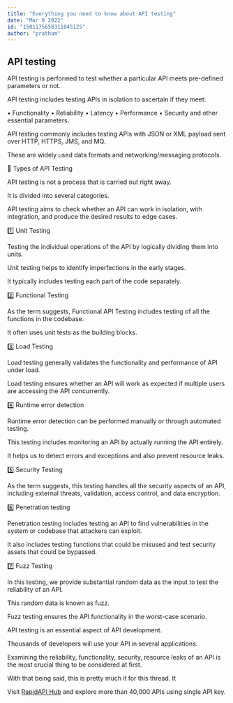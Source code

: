 ```yaml
---
title: "Everything you need to know about API testing"
date: "Mar 8 2022"
id: "1501175658311045125"
author: "pratham"
---
```


## API testing

<Tweet>

API testing is performed to test whether a particular API meets pre-defined parameters or not.

</Tweet>

<Tweet>

API testing includes testing APIs in isolation to ascertain if they meet:

• Functionality
• Reliability
• Latency
• Performance
• Security and other essential parameters.

</Tweet>

<Tweet>

API testing commonly includes testing APIs with JSON or XML payload sent over HTTP, HTTPS, JMS, and MQ.

These are widely used data formats and networking/messaging protocols.

</Tweet>

<Tweet>

📌 Types of API Testing

API testing is not a process that is carried out right away.

It is divided into several categories. 

API testing aims to check whether an API can work in isolation, with integration, and produce the desired results to edge cases.

</Tweet>

<Tweet>

1️⃣ Unit Testing

Testing the individual operations of the API by logically dividing them into units.

Unit testing helps to identify imperfections in the early stages.

It typically includes testing each part of the code separately.

</Tweet>

<Tweet>

2️⃣ Functional Testing

As the term suggests, Functional API Testing includes testing of all the functions in the codebase.

It often uses unit tests as the building blocks.

</Tweet>

<Tweet>

3️⃣ Load Testing

Load testing generally validates the functionality and performance of API under load.

Load testing ensures whether an API will work as expected if multiple users are accessing the API concurrently.

</Tweet>

<Tweet>

4️⃣ Runtime error detection

Runtime error detection can be performed manually or through automated testing.

This testing includes monitoring an API by actually running the API entirely.

 It helps us to detect errors and exceptions and also prevent resource leaks.

</Tweet>

<Tweet>

5️⃣ Security Testing

As the term suggests, this testing handles all the security aspects of an API, including external threats, validation, access control, and data encryption.

</Tweet>

<Tweet>

6️⃣ Penetration testing

Penetration testing includes testing an API to find vulnerabilities in the system or codebase that attackers can exploit.

It also includes testing functions that could be misused and test security assets that could be bypassed.

</Tweet>

<Tweet>

7️⃣ Fuzz Testing

In this testing, we provide substantial random data as the input to test the reliability of an API.

This random data is known as fuzz.

Fuzz testing ensures the API functionality in the worst-case scenario.

</Tweet>

<Tweet>

API testing is an essential aspect of API development.

Thousands of developers will use your API in several applications.

Examining the reliability, functionality, security, resource leaks of an API is the most crucial thing to be considered at first.

</Tweet>

<Tweet>

With that being said, this is pretty much it for this thread. It

Visit [RapidAPI Hub](https://rapidapi.com/hub?utm_source=threads&utm_medium=DevRel&utm_campaign=DevRel) and explore more than 40,000 APIs using single API key.

</Tweet>
